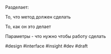 Разделает:

То, что метод должен сделать

То, как он это делает

Параметры - что нужно чтобы работу сделать

#design #interface #insight #dev 
#draft